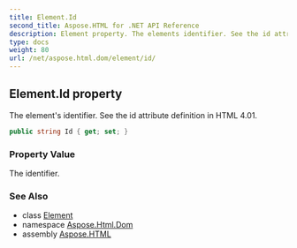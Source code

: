 ```yaml
---
title: Element.Id
second_title: Aspose.HTML for .NET API Reference
description: Element property. The elements identifier. See the id attribute definition in HTML 4.01
type: docs
weight: 80
url: /net/aspose.html.dom/element/id/
---
```

## Element.Id property

The element's identifier. See the id attribute definition in HTML 4.01.

```csharp
public string Id { get; set; }
```

### Property Value

The identifier.

### See Also

* class [Element](../)
* namespace [Aspose.Html.Dom](../../element/)
* assembly [Aspose.HTML](../../../)
